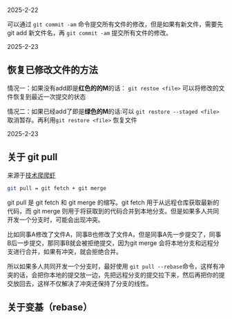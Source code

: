 2025-2-22

可以通过 `git commit -am` 命令提交所有文件的修改，但是如果有新文件，需要先 git add 新文件名，再 `git commit -am` 提交所有文件的修改。

            
2025-2-23
## 恢复已修改文件的方法

情况一：如果没有add即是**红色的的M**的话： `git restoe <file>` 可以将修改的文件恢复到最近一次提交的状态

情况二：如果已经add了即是**绿色的M**的话:可以 `git restore --staged <file>` 取消暂存。再利用`git restore <file>` 恢复文件

2025-2-23
## 关于 git pull
来源于[技术爬爬虾](https://www.bilibili.com/video/BV1McyYYtEX4/?spm_id_from=333.337.search-card.all.click&vd_source=7184f70b126b0d6d3ad6ad4235c0c45c)
```bash
git pull = git fetch + git merge
```
git pull 是 git fetch 和 git merge 的缩写。git fetch 用于从远程仓库获取最新的代码，而 git merge 则用于将获取到的代码合并到本地分支。但是如果多人共同开发一个分支时，可能会出现冲突。

比如同事A修改了文件A，同事B也修改了文件A，但是同事A先一步提交了，同事B后一步提交，那同事B就会被拒绝提交，因为git merge 会将本地分支和远程分支进行合并，如果有冲突，就会拒绝合并。

所以如果多人共同开发一个分支时，最好使用 `git pull --rebase`命令，这样有冲突的话，会把你本地的提交放一边，先把远程分支的提交拉下来，然后再把你的提交放回去，这样不仅解决了冲突还保持了分支的线性。

## 关于变基（rebase）


